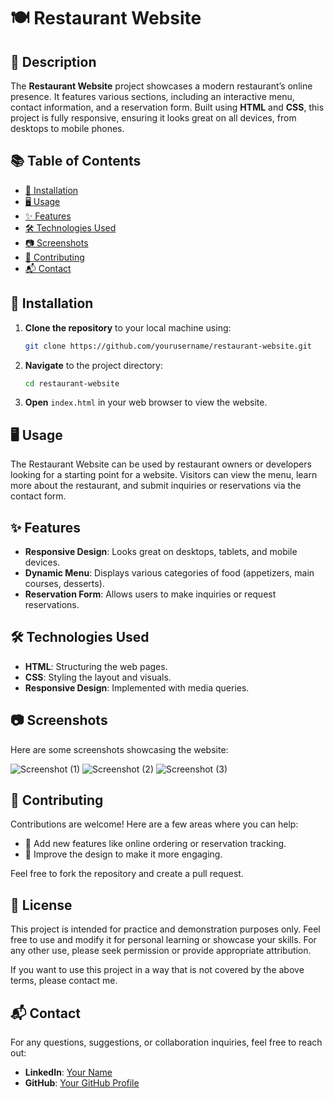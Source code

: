 # 🍽️ Restaurant Website

## 📖 Description

The **Restaurant Website** project showcases a modern restaurant’s online presence. It features various sections, including an interactive menu, contact information, and a reservation form. Built using **HTML** and **CSS**, this project is fully responsive, ensuring it looks great on all devices, from desktops to mobile phones.

## 📚 Table of Contents

- [🚀 Installation](#installation)
- [🖥️ Usage](#usage)
- [✨ Features](#features)
- [🛠️ Technologies Used](#technologies-used)
- [📷 Screenshots](#screenshots)
- [🤝 Contributing](#contributing)
- [📬 Contact](#contact)

## 🚀 Installation

1. **Clone the repository** to your local machine using:

   ```bash
   git clone https://github.com/yourusername/restaurant-website.git
   ```

2. **Navigate** to the project directory:

   ```bash
   cd restaurant-website
   ```

3. **Open** `index.html` in your web browser to view the website.

## 🖥️ Usage

The Restaurant Website can be used by restaurant owners or developers looking for a starting point for a website. Visitors can view the menu, learn more about the restaurant, and submit inquiries or reservations via the contact form.

## ✨ Features

- **Responsive Design**: Looks great on desktops, tablets, and mobile devices.
- **Dynamic Menu**: Displays various categories of food (appetizers, main courses, desserts).
- **Reservation Form**: Allows users to make inquiries or request reservations.

## 🛠️ Technologies Used

- **HTML**: Structuring the web pages.
- **CSS**: Styling the layout and visuals.
- **Responsive Design**: Implemented with media queries.

## 📷 Screenshots

Here are some screenshots showcasing the website:

![Screenshot (1)](https://github.com/user-attachments/assets/fb2dd90c-de7a-40cc-8163-af97f129682d)
![Screenshot (2)](https://github.com/user-attachments/assets/dcb06601-5c4a-4866-be63-b710f112e63c)
![Screenshot (3)](https://github.com/user-attachments/assets/17f8acb7-79f1-449c-ba3f-a19b1ed73ea7)

## 🤝 Contributing

Contributions are welcome! Here are a few areas where you can help:

- 🔄 Add new features like online ordering or reservation tracking.
- 🎨 Improve the design to make it more engaging.

Feel free to fork the repository and create a pull request.

## 📄 License

This project is intended for practice and demonstration purposes only. Feel free to use and modify it for personal learning or showcase your skills. For any other use, please seek permission or provide appropriate attribution.

If you want to use this project in a way that is not covered by the above terms, please contact me.

## 📬 Contact

For any questions, suggestions, or collaboration inquiries, feel free to reach out:

- **LinkedIn**: [Your Name](https://www.linkedin.com/in/prabhteshmishra4567/)
- **GitHub**: [Your GitHub Profile](https://github.com/prabhteshmishra4567)

